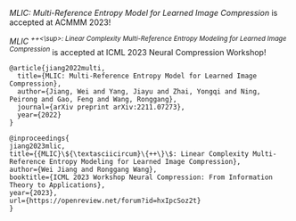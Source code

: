 *MLIC: Multi-Reference Entropy Model for Learned Image Compression* is accepted at ACMMM 2023!

*MLIC <sup>++<\sup>: Linear Complexity Multi-Reference Entropy Modeling for Learned Image Compression* is accepted at ICML 2023 Neural Compression Workshop!


```
@article{jiang2022multi,
  title={MLIC: Multi-Reference Entropy Model for Learned Image Compression},
  author={Jiang, Wei and Yang, Jiayu and Zhai, Yongqi and Ning, Peirong and Gao, Feng and Wang, Ronggang},
  journal={arXiv preprint arXiv:2211.07273},
  year={2022}
}
```

```
@inproceedings{
jiang2023mlic,
title={{MLIC}\${\textasciicircum}\{++\}\$: Linear Complexity Multi-Reference Entropy Modeling for Learned Image Compression},
author={Wei Jiang and Ronggang Wang},
booktitle={ICML 2023 Workshop Neural Compression: From Information Theory to Applications},
year={2023},
url={https://openreview.net/forum?id=hxIpcSoz2t}
}
```

